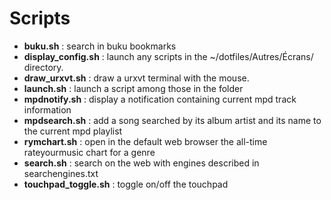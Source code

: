 # Scripts

* **buku.sh** : search in buku bookmarks
* **display_config.sh** : launch any scripts in the ~/dotfiles/Autres/Écrans/ directory.
* **draw_urxvt.sh** : draw a urxvt terminal with the mouse.
* **launch.sh** : launch a script among those in the folder
* **mpdnotify.sh** : display a notification containing current mpd track information
* **mpdsearch.sh** : add a song searched by its album artist and its name to
    the current mpd playlist
* **rymchart.sh** : open in the default web browser the all-time rateyourmusic
    chart for a genre
* **search.sh** : search on the web with engines described in searchengines.txt
* **touchpad_toggle.sh** : toggle on/off the touchpad
